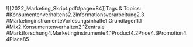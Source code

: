 
![[2022_Marketing_Skript.pdf#page=84]]Tags & Topics:
   #Konsumentenverhaltens2.2Informationsverarbeitung2.3
   #MarketinginstrumenteVorlesungsinhalte1.Grundlagen1.1
   #Mix2.Konsumentenverhalten2.1Zentrale
   #Marktforschung4.Marketinginstrumente4.1Product4.2Price4.3Promotion4.4Place85